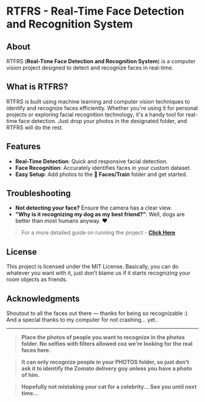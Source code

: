 # RTFRS - Real-Time Face Detection and Recognition System

## About

RTFRS (**Real-Time Face Detection and Recognition System**) is a computer vision project designed to detect and recognize faces in real-time.

## What is RTFRS?

RTFRS is built using machine learning and computer vision techniques to identify and recognize faces efficiently. Whether you're using it for personal projects or exploring facial recognition technology, it's a handy tool for real-time face detection. Just drop your photos in the designated folder, and RTFRS will do the rest.

## Features

- **Real-Time Detection**: Quick and responsive facial detection.
- **Face Recognition**: Accurately identifies faces in your custom dataset.
- **Easy Setup**: Add photos to the **📁 Faces/Train** folder and get started.

## Troubleshooting

- **Not detecting your face?** Ensure the camera has a clear view.
- **"Why is it recognizing my dog as my best friend?"**: Well, dogs are better than most humans anyway. ❤️

> For a more detailed guide on running the project - **[Click Here](./USAGE.md)**

## License

This project is licensed under the MIT License. Basically, you can do whatever you want with it, just don’t blame us if it starts recognizing your room objects as friends.

## Acknowledgments

Shoutout to all the faces out there — thanks for being so recognizable :) And a special thanks to my computer for not crashing... yet..

----
> **Place the photos of people you want to recognize in the photos folder. No selfies with filters allowed coz we’re looking for the real faces here.**

> **It can only recognize people in your PHOTOS folder, so just don't ask it to identify the Zomato delivery guy unless you have a photo of him.**

> **Hopefully not mistaking your cat for a celebrity... See you until next time...**
